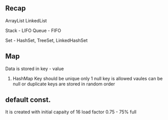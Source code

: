 ## Recap 

ArrayList 
LinkedList 


Stack  - LIFO 
Queue - FIFO 

Set - HashSet, TreeSet, LinkedHashSet 


## Map
Data is stored in key - value 

1. HashMap 
   Key should be unique
   only 1 null key is allowed
 vaules can be null or duplicate
  keys are stored in random order


## default const. 
It is created with initial capaity of 16
load factor 0.75 - 75% full 













